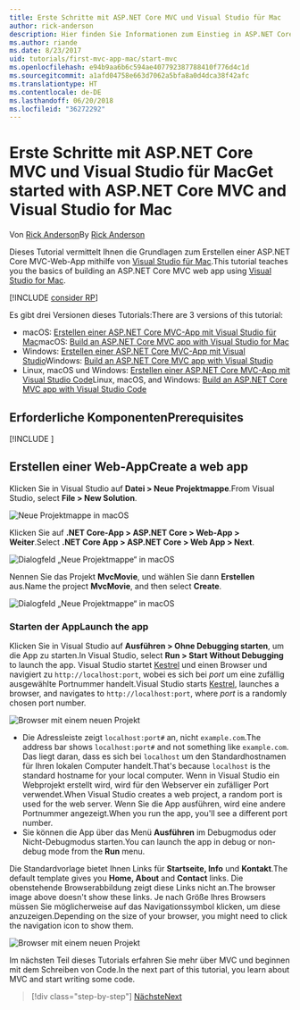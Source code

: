 ```yaml
---
title: Erste Schritte mit ASP.NET Core MVC und Visual Studio für Mac
author: rick-anderson
description: Hier finden Sie Informationen zum Einstieg in ASP.NET Core MVC und Visual Studio.
ms.author: riande
ms.date: 8/23/2017
uid: tutorials/first-mvc-app-mac/start-mvc
ms.openlocfilehash: e94b9aa6b6c594ae407792387788410f776d4c1d
ms.sourcegitcommit: a1afd04758e663d7062a5bfa8a0d4dca38f42afc
ms.translationtype: HT
ms.contentlocale: de-DE
ms.lasthandoff: 06/20/2018
ms.locfileid: "36272292"
---
```

# <a name="get-started-with-aspnet-core-mvc-and-visual-studio-for-mac"></a><span data-ttu-id="11604-103">Erste Schritte mit ASP.NET Core MVC und Visual Studio für Mac</span><span class="sxs-lookup"><span data-stu-id="11604-103">Get started with ASP.NET Core MVC and Visual Studio for Mac</span></span>

<span data-ttu-id="11604-104">Von [Rick Anderson](https://twitter.com/RickAndMSFT)</span><span class="sxs-lookup"><span data-stu-id="11604-104">By [Rick Anderson](https://twitter.com/RickAndMSFT)</span></span>

<span data-ttu-id="11604-105">Dieses Tutorial vermittelt Ihnen die Grundlagen zum Erstellen einer ASP.NET Core MVC-Web-App mithilfe von [Visual Studio für Mac](https://www.visualstudio.com/vs/visual-studio-mac/).</span><span class="sxs-lookup"><span data-stu-id="11604-105">This tutorial teaches you the basics of building an ASP.NET Core MVC web app using [Visual Studio for Mac](https://www.visualstudio.com/vs/visual-studio-mac/).</span></span> 

[!INCLUDE [consider RP](../../includes/razor.md)]

<span data-ttu-id="11604-106">Es gibt drei Versionen dieses Tutorials:</span><span class="sxs-lookup"><span data-stu-id="11604-106">There are 3 versions of this tutorial:</span></span>

* <span data-ttu-id="11604-107">macOS: [Erstellen einer ASP.NET Core MVC-App mit Visual Studio für Mac](xref:tutorials/first-mvc-app-mac/start-mvc)</span><span class="sxs-lookup"><span data-stu-id="11604-107">macOS: [Build an ASP.NET Core MVC app with Visual Studio for Mac](xref:tutorials/first-mvc-app-mac/start-mvc)</span></span>
* <span data-ttu-id="11604-108">Windows: [Erstellen einer ASP.NET Core MVC-App mit Visual Studio](xref:tutorials/first-mvc-app/start-mvc)</span><span class="sxs-lookup"><span data-stu-id="11604-108">Windows: [Build an ASP.NET Core MVC app with Visual Studio](xref:tutorials/first-mvc-app/start-mvc)</span></span>
* <span data-ttu-id="11604-109">Linux, macOS und Windows: [Erstellen einer ASP.NET Core MVC-App mit Visual Studio Code](xref:tutorials/first-mvc-app-xplat/start-mvc)</span><span class="sxs-lookup"><span data-stu-id="11604-109">Linux, macOS, and Windows: [Build an ASP.NET Core MVC app with Visual Studio Code](xref:tutorials/first-mvc-app-xplat/start-mvc)</span></span>

## <a name="prerequisites"></a><span data-ttu-id="11604-110">Erforderliche Komponenten</span><span class="sxs-lookup"><span data-stu-id="11604-110">Prerequisites</span></span>

[!INCLUDE [](~/includes/net-core-prereqs-macos.md)]

## <a name="create-a-web-app"></a><span data-ttu-id="11604-111">Erstellen einer Web-App</span><span class="sxs-lookup"><span data-stu-id="11604-111">Create a web app</span></span>

<span data-ttu-id="11604-112">Klicken Sie in Visual Studio auf **Datei > Neue Projektmappe**.</span><span class="sxs-lookup"><span data-stu-id="11604-112">From Visual Studio, select **File > New Solution**.</span></span>

![Neue Projektmappe in macOS](../first-web-api-mac/_static/sln.png)

<span data-ttu-id="11604-114">Klicken Sie auf **.NET Core-App > ASP.NET Core > Web-App > Weiter**.</span><span class="sxs-lookup"><span data-stu-id="11604-114">Select **.NET Core App >  ASP.NET Core > Web App > Next**.</span></span>

![Dialogfeld „Neue Projektmappe“ in macOS](start-mvc/1.png)

<span data-ttu-id="11604-116">Nennen Sie das Projekt **MvcMovie**, und wählen Sie dann **Erstellen** aus.</span><span class="sxs-lookup"><span data-stu-id="11604-116">Name the project **MvcMovie**, and then select **Create**.</span></span>

![Dialogfeld „Neue Projektmappe“ in macOS](start-mvc/2.png)

### <a name="launch-the-app"></a><span data-ttu-id="11604-118">Starten der App</span><span class="sxs-lookup"><span data-stu-id="11604-118">Launch the app</span></span>

<span data-ttu-id="11604-119">Klicken Sie in Visual Studio auf **Ausführen > Ohne Debugging starten**, um die App zu starten.</span><span class="sxs-lookup"><span data-stu-id="11604-119">In Visual Studio, select **Run > Start Without Debugging** to launch the app.</span></span> <span data-ttu-id="11604-120">Visual Studio startet [Kestrel](xref:fundamentals/servers/index#kestrel) und einen Browser und navigiert zu `http://localhost:port`, wobei es sich bei *port* um eine zufällig ausgewählte Portnummer handelt.</span><span class="sxs-lookup"><span data-stu-id="11604-120">Visual Studio starts [Kestrel](xref:fundamentals/servers/index#kestrel), launches a browser, and navigates to `http://localhost:port`, where *port* is a randomly chosen port number.</span></span>

![Browser mit einem neuen Projekt](start-mvc/b1.png)

* <span data-ttu-id="11604-122">Die Adressleiste zeigt `localhost:port#` an, nicht `example.com`.</span><span class="sxs-lookup"><span data-stu-id="11604-122">The address bar shows `localhost:port#` and not something like `example.com`.</span></span> <span data-ttu-id="11604-123">Das liegt daran, dass es sich bei `localhost` um den Standardhostnamen für Ihren lokalen Computer handelt.</span><span class="sxs-lookup"><span data-stu-id="11604-123">That's because `localhost` is the standard hostname for your local computer.</span></span> <span data-ttu-id="11604-124">Wenn in Visual Studio ein Webprojekt erstellt wird, wird für den Webserver ein zufälliger Port verwendet.</span><span class="sxs-lookup"><span data-stu-id="11604-124">When Visual Studio creates a web project, a random port is used for the web server.</span></span> <span data-ttu-id="11604-125">Wenn Sie die App ausführen, wird eine andere Portnummer angezeigt.</span><span class="sxs-lookup"><span data-stu-id="11604-125">When you run the app, you'll see a different port number.</span></span>
* <span data-ttu-id="11604-126">Sie können die App über das Menü **Ausführen** im Debugmodus oder Nicht-Debugmodus starten.</span><span class="sxs-lookup"><span data-stu-id="11604-126">You can launch the app in debug or non-debug mode from the **Run** menu.</span></span>

<span data-ttu-id="11604-127">Die Standardvorlage bietet Ihnen Links für **Startseite, Info** und **Kontakt**.</span><span class="sxs-lookup"><span data-stu-id="11604-127">The default template gives you **Home, About** and **Contact** links.</span></span> <span data-ttu-id="11604-128">Die obenstehende Browserabbildung zeigt diese Links nicht an.</span><span class="sxs-lookup"><span data-stu-id="11604-128">The browser image above doesn't show these links.</span></span> <span data-ttu-id="11604-129">Je nach Größe Ihres Browsers müssen Sie möglicherweise auf das Navigationssymbol klicken, um diese anzuzeigen.</span><span class="sxs-lookup"><span data-stu-id="11604-129">Depending on the size of your browser, you might need to click the navigation icon to show them.</span></span>

![Browser mit einem neuen Projekt](start-mvc/b2.png)

<span data-ttu-id="11604-131">Im nächsten Teil dieses Tutorials erfahren Sie mehr über MVC und beginnen mit dem Schreiben von Code.</span><span class="sxs-lookup"><span data-stu-id="11604-131">In the next part of this tutorial, you learn about MVC and start writing some code.</span></span>

> [!div class="step-by-step"]
> [<span data-ttu-id="11604-132">Nächste</span><span class="sxs-lookup"><span data-stu-id="11604-132">Next</span></span>](adding-controller.md)  
